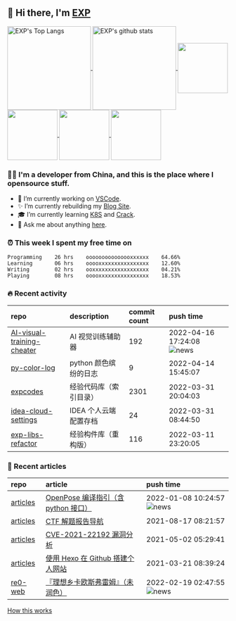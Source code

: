 ## 👋  Hi there, I'm [EXP](https://exp-blog.com)

<!--BGN_SECTION:github-readme-stats-->
<a href="https://exp-blog.com" target="_blank">
  <img height="190" align="center" src="https://github-readme-stats.vercel.app/api/top-langs/?username=lyy289065406&hide=HTML,CSS,TSQL&theme=great-gatsby" alt="EXP's Top Langs" />
</a>
<a href="https://exp-blog.com" target="_blank">
  <img height="190" align="center" src="https://github-readme-stats.vercel.app/api?username=lyy289065406&count_private=true&show_icons=true&theme=nightowl" alt="EXP's github stats" />
</a>



<a href="https://exp-blog.com" target="_blank">
  <img height="114" align="center" src="https://github-readme-stats.vercel.app/api/pin/?username=lyy289065406&repo=articles&theme=nord" />
</a>

<a href="https://github.com/lyy289065406/threat-broadcast" target="_blank">
  <img height="114" align="center" src="https://github-readme-stats.vercel.app/api/pin/?username=lyy289065406&repo=threat-broadcast&theme=nord" />
</a>

<a href="https://github.com/lyy289065406/CTF-Solving-Reports" target="_blank">
  <img height="114" align="center" src="https://github-readme-stats.vercel.app/api/pin/?username=lyy289065406&repo=CTF-Solving-Reports&theme=nord" />
</a>

<a href="https://github.com/lyy289065406/POJ-Solving-Reports" target="_blank">
  <img height="114" align="center" src="https://github-readme-stats.vercel.app/api/pin/?username=lyy289065406&repo=POJ-Solving-Reports&theme=nord" />
</a>

<!--END_SECTION:github-readme-stats-->



### 👨‍💻  I'm a developer from China, and this is the place where I opensource stuff.
<!--BGN_SECTION:introduction-->
- 🐾 I’m currently working on [VSCode](https://code.visualstudio.com/).
- ✨ I’m currently rebuilding my [Blog Site](https://github.com/lyy289065406/hexo-blog).
- 🎓 I’m currently learning [K8S](https://github.com/kubernetes/kubernetes) and [Crack](https://github.com/lyy289065406/crack-notes).
- 💬 Ask me about anything [here](https://github.com/lyy289065406/lyy289065406/issues).
<!--BGN_SECTION:introduction-->



### ⏰  This week I spent my free time on
<!-- BGN_SECTION:weektime -->
```text
Programming    26 hrs    ooooooooooooooxxxxxx    64.66%
Learning       06 hrs    ooooxxxxxxxxxxxxxxxx    12.60%
Writing        02 hrs    ooxxxxxxxxxxxxxxxxxx    04.21%
Playing        08 hrs    ooooxxxxxxxxxxxxxxxx    18.53%
```
<!-- END_SECTION:weektime -->



### 🔥  Recent activity
<!-- BGN_SECTION:activity -->
| repo | description | commit count | push time |
|:------|:------|:------|:------|
| [AI-visual-training-cheater](https://github.com/lyy289065406/AI-visual-training-cheater) | AI 视觉训练辅助器 | 192 | 2022-04-16 17:24:08 ![news](https://github.com/lyy289065406/lyy289065406/blob/master/imgs/new.gif) |
| [py-color-log](https://github.com/lyy289065406/py-color-log) | python 颜色缤纷的日志 | 9 | 2022-04-14 15:45:07  |
| [expcodes](https://github.com/lyy289065406/expcodes) | 经验代码库（索引目录） | 2301 | 2022-03-31 20:04:03  |
| [idea-cloud-settings](https://github.com/lyy289065406/idea-cloud-settings) | IDEA 个人云端配置存档 | 24 | 2022-03-31 08:44:50  |
| [exp-libs-refactor](https://github.com/lyy289065406/exp-libs-refactor) | 经验构件库（重构版） | 116 | 2022-03-11 23:20:05  |
<!-- END_SECTION:activity -->



### 📝  Recent articles
<!-- BGN_SECTION:article -->
| repo | article | push time |
|:------|:------|:------|
| [articles](https://github.com/lyy289065406/articles) | [OpenPose 编译指引（含 python 接口）](https://exp-blog.com/deeplearn/openpose-bian-yi-zhi-yin/) | 2022-01-08 10:24:57 ![news](https://github.com/lyy289065406/lyy289065406/blob/master/imgs/new.gif) |
| [articles](https://github.com/lyy289065406/articles) | [CTF 解题报告导航](https://exp-blog.com/safe/ctf/ctf-jie-ti-bao-gao-dao-hang/) | 2021-08-17 08:21:57  |
| [articles](https://github.com/lyy289065406/articles) | [CVE-2021-22192 漏洞分析](https://exp-blog.com/safe/cve/cve-2021-22192-lou-dong-fen-xi/) | 2021-05-02 05:29:41  |
| [articles](https://github.com/lyy289065406/articles) | [使用 Hexo 在 Github 搭建个人网站](https://exp-blog.com/website/hexo-da-jian-ge-ren-wang-zhan/) | 2021-03-21 08:39:24  |
| [re0-web](https://github.com/lyy289065406/re0-web) | [&#x300E;&#x7406;&#x60F3;&#x4E61;&#x5361;&#x6B27;&#x65AF;&#x5F17;&#x96F7;&#x59C6;&#x300F;&#xFF08;&#x672A;&#x6DA6;&#x8272;&#xFF09;](https://lyy289065406.github.io/re0-web/gitbook/book/markdown/ch/chapter070/54.html) | 2022-02-19 02:47:55 ![news](https://github.com/lyy289065406/lyy289065406/blob/master/imgs/new.gif) |
<!-- END_SECTION:article -->


<a align="right" href="https://github.com/lyy289065406/lyy289065406/blob/master/How_this_works.md">How this works</a>

<!-- -------------------------------------- -->
<!-- more emoji : http://emojihomepage.com/ -->
<!-- -------------------------------------- -->

